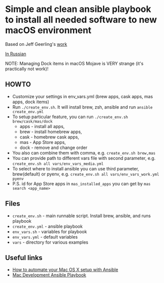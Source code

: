 # Simple and clean ansible playbook to install all needed software to new macOS environment

Based on Jeff Geerling's [work](https://github.com/geerlingguy/mac-dev-playbook)

[In Russian](README_ru.md)

NOTE: Managing Dock items in macOS Mojave is VERY strange (it's practically not work)!

## HOWTO

* Customize your settings in env_vars.yml (brew apps, cask apps, mas apps, dock items)
* Run `./create_env.sh`. It will install brew, zsh, ansible and run `ansible create_env.yml`
* To setup particular feature, you can run `./create_env.sh brew/cask/mas/dock`
  * apps - install all apps,
  * brew - install homebrew apps,
  * cask - homebrew cask apps,
  * mas - App Store apps,
  * dock - remove and change order
* You also can combine them with comma, e.g. `create_env.sh brew,mas`
* You can provide path to different vars file with second parameter, e.g. `create_env.sh all vars/env_vars_media.yml`
* To select where to install ansible you can use third parameter, brew(default) or pyenv, e.g. `create_env.sh all vars/env_vars_work.yml pyenv`
* P.S. id for App Store apps in `mas_installed_apps` you can get by `mas search <app_name>`

## Files

* `create_env.sh` - main runnable script. Install brew, ansible, and runs playbook
* `create_env.yml` - ansible playbook
* `env_vars.sh` - variables for playbook
* `env_vars.yml` - default variables
* `vars` - directory for various examples

## Useful links

* [How to automate your Mac OS X setup with Ansible](https://blog.vandenbrand.org/2016/01/04/how-to-automate-your-mac-os-x-setup-with-ansible/)
* [Mac Development Ansible Playbook](https://github.com/geerlingguy/mac-dev-playbook)
